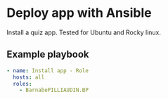 # Deploy app with Ansible

Install a quiz app.
Tested for Ubuntu and Rocky linux.

## Example playbook

```yaml
- name: Install app - Role
  hosts: all
  roles:
    - BarnabePILLIAUDIN.BP
```
